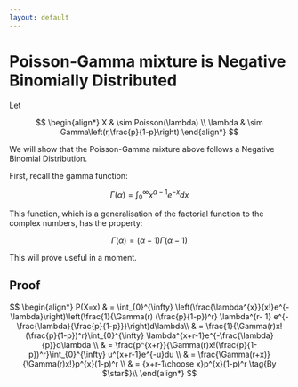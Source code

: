 ```yaml
---
layout: default
---
```


# Poisson-Gamma mixture is Negative Binomially Distributed

Let


$$
\begin{align*}
        X & \sim Poisson(\lambda) \\
  \lambda & \sim Gamma\left(r,\frac{p}{1-p}\right)
\end{align*}
$$

We will show that the Poisson-Gamma mixture above follows a Negative Binomial Distribution.

First, recall the gamma function:

$$ \Gamma(\alpha) = \int_{0}^{\infty} x^{\alpha-1}e^{-x}dx$$

This function, which is a generalisation of the factorial function to the complex numbers, has the property:

$$\Gamma(\alpha)=(\alpha - 1)\Gamma(\alpha - 1)\tag{$\star$}$$

This will prove useful in a moment.

## Proof

$$
\begin{align*}
P(X=x) & = \int_{0}^{\infty} \left(\frac{\lambda^{x}}{x!}e^{-\lambda}\right)\left(\frac{1}{\Gamma(r) (\frac{p}{1-p})^r} \lambda^{r- 1} e^{-\frac{\lambda}{\frac{p}{1-p}}}\right)d\lambda\\
       & = \frac{1}{\Gamma(r)x!(\frac{p}{1-p})^r}\int_{0}^{\infty} \lambda^{x+r-1}e^{-\frac{\lambda}{p}}d\lambda \\
       & = \frac{p^{x+r}}{\Gamma(r)x!(\frac{p}{1-p})^r}\int_{0}^{\infty} u^{x+r-1}e^{-u}du \\
       & = \frac{\Gamma(r+x)}{\Gamma(r)x!}p^{x}(1-p)^r \\
       & = {x+r-1\choose x}p^{x}(1-p)^r \tag{By $\star$}\\
\end{align*}
$$
